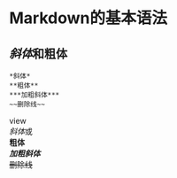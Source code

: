 # **Markdown的基本语法**
## **_斜体_**和**粗体**
```
*斜体*  
**粗体**
***加粗斜体***
~~删除线~~
```  
view  
*斜体*或    
**粗体**  
***加粗斜体***  
~~删除线~~
